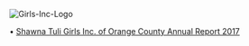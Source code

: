 ![Girls-Inc-Logo](https://user-images.githubusercontent.com/19508013/227040812-8b8efb7d-afe7-4f28-9cb2-db860103bd1b.jpg)

• [Shawna Tuli Girls Inc. of Orange County Annual Report 2017](https://www.girlsinc-oc.org/wp-content/uploads/2018/08/GIOC_2017AnnualReport.pdf)
